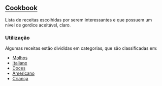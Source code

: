 ## [Cookbook](https://luizbraga.github.io/cookbook/)

Lista de receitas escolhidas por serem interessantes e que possuem um nivel de gordice aceitável, claro.

### Utilização

Algumas receitas estão divididas em categorias, que são classificadas em:

- [Molhos](https://github.com/luizbraga/cookbook/tree/master/01%20-%20Molhos)
- [Italiano](https://github.com/luizbraga/cookbook/tree/master/02%20-%20Italiano)
- [Doces](https://github.com/luizbraga/cookbook/tree/master/03%20-%20Doces)
- [Americano](https://github.com/luizbraga/cookbook/tree/master/04%20-%20Americano)
- [Criança](https://github.com/luizbraga/cookbook/tree/master/05%20-%20Crianca)
